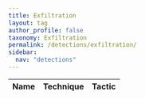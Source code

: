 ```yaml
---
title: Exfiltration
layout: tag
author_profile: false
taxonomy: Exfiltration
permalink: /detections/exfiltration/
sidebar:
  nav: "detections"
---
```


| Name    |   Technique |     Tactic   |
| ----------- | ----------- |--------------|